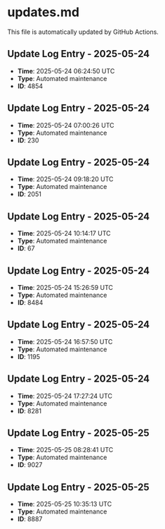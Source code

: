 # updates.md

This file is automatically updated by GitHub Actions.


<!-- Daily update: 2025-05-24 06:24:50 UTC -->

## Update Log Entry - 2025-05-24
- **Time**: 2025-05-24 06:24:50 UTC
- **Type**: Automated maintenance
- **ID**: 4854


<!-- Daily update: 2025-05-24 07:00:26 UTC -->

## Update Log Entry - 2025-05-24
- **Time**: 2025-05-24 07:00:26 UTC
- **Type**: Automated maintenance
- **ID**: 230


<!-- Daily update: 2025-05-24 09:18:20 UTC -->

## Update Log Entry - 2025-05-24
- **Time**: 2025-05-24 09:18:20 UTC
- **Type**: Automated maintenance
- **ID**: 2051


<!-- Daily update: 2025-05-24 10:14:17 UTC -->

## Update Log Entry - 2025-05-24
- **Time**: 2025-05-24 10:14:17 UTC
- **Type**: Automated maintenance
- **ID**: 67


<!-- Daily update: 2025-05-24 15:26:59 UTC -->

## Update Log Entry - 2025-05-24
- **Time**: 2025-05-24 15:26:59 UTC
- **Type**: Automated maintenance
- **ID**: 8484


<!-- Daily update: 2025-05-24 16:57:50 UTC -->

## Update Log Entry - 2025-05-24
- **Time**: 2025-05-24 16:57:50 UTC
- **Type**: Automated maintenance
- **ID**: 1195


<!-- Daily update: 2025-05-24 17:27:24 UTC -->

## Update Log Entry - 2025-05-24
- **Time**: 2025-05-24 17:27:24 UTC
- **Type**: Automated maintenance
- **ID**: 8281


<!-- Daily update: 2025-05-25 08:28:41 UTC -->

## Update Log Entry - 2025-05-25
- **Time**: 2025-05-25 08:28:41 UTC
- **Type**: Automated maintenance
- **ID**: 9027


<!-- Daily update: 2025-05-25 10:35:13 UTC -->

## Update Log Entry - 2025-05-25
- **Time**: 2025-05-25 10:35:13 UTC
- **Type**: Automated maintenance
- **ID**: 8887

